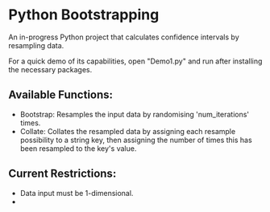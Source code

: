 # Python Bootstrapping
An in-progress Python project that calculates confidence intervals by resampling data. 

For a quick demo of its capabilities, open "Demo1.py" and run after installing the necessary packages.

## Available Functions:
- Bootstrap: Resamples the input data by randomising 'num_iterations' times.
- Collate: Collates the resampled data by assigning each resample possibility to a string key, then assigning the number of times this has been resampled to the key's value.

## Current Restrictions:
- Data input must be 1-dimensional.
- 
